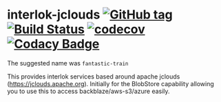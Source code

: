 # interlok-jclouds [![GitHub tag](https://img.shields.io/github/tag/adaptris/interlok-jclouds.svg)](https://github.com/adaptris/interlok-jclouds/tags) [![Build Status](https://travis-ci.org/adaptris/interlok-jclouds.svg?branch=develop)](https://travis-ci.org/adaptris/interlok-jclouds) [![codecov](https://codecov.io/gh/adaptris/interlok-jclouds/branch/develop/graph/badge.svg)](https://codecov.io/gh/adaptris/interlok-jclouds) [![Codacy Badge](https://api.codacy.com/project/badge/Grade/686607b642ec4fffb630b96c1024034a)](https://www.codacy.com/app/adaptris/interlok-jclouds?utm_source=github.com&amp;utm_medium=referral&amp;utm_content=adaptris/interlok-jclouds&amp;utm_campaign=Badge_Grade)
The suggested name was `fantastic-train`

This provides interlok services based around apache jclouds (https://jclouds.apache.org). Initially for the BlobStore capability allowing you to use this to access backblaze/aws-s3/azure easily.
